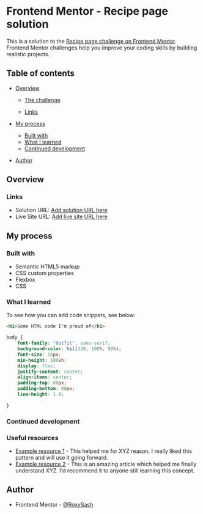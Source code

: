 # Frontend Mentor - Recipe page solution

This is a solution to the [Recipe page challenge on Frontend Mentor](https://www.frontendmentor.io/challenges/recipe-page-KiTsR8QQKm). Frontend Mentor challenges help you improve your coding skills by building realistic projects. 

## Table of contents

- [Overview](#overview)
  - [The challenge](#the-challenge)
  
  - [Links](#links)
- [My process](#my-process)
  - [Built with](#built-with)
  - [What I learned](#what-i-learned)
  - [Continued development](#continued-development)
  
- [Author](#author)




## Overview


### Links

- Solution URL: [Add solution URL here](https://your-solution-url.com)
- Live Site URL: [Add live site URL here](https://your-live-site-url.com)

## My process

### Built with

- Semantic HTML5 markup
- CSS custom properties
- Flexbox
- CSS 




### What I learned



To see how you can add code snippets, see below:

```html
<h1>Some HTML code I'm proud of</h1>
```
```css
body {
    font-family: "Outfit", sans-serif;
    background-color: hsl(330, 100%, 98%);
    font-size: 16px;
    min-height: 100vh;
    display: flex;
    justify-content: center;
    align-items: center;
    padding-top: 80px;
    padding-bottom: 80px;
    line-height: 1.9;
    
}
```




### Continued development





### Useful resources

- [Example resource 1](https://www.example.com) - This helped me for XYZ reason. I really liked this pattern and will use it going forward.
- [Example resource 2](https://www.example.com) - This is an amazing article which helped me finally understand XYZ. I'd recommend it to anyone still learning this concept.



## Author


- Frontend Mentor - [@RoxySash](https://www.frontendmentor.io/profile/RoxySash)



